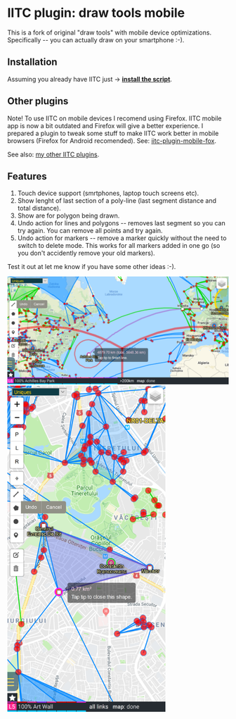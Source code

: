 # IITC plugin: draw tools mobile

This is a fork of original "draw tools" with mobile device optimizations.
Specifically -- you can actually draw on your smartphone :-).

Installation
------------

Assuming you already have IITC just → **[install the script](https://github.com/Eccenux/iitc-plugin-draw-tools-mobile/raw/master/draw-tools-mobile.user.js)**.

Other plugins
-------------

Note! To use IITC on mobile devices I recomend using Firefox. IITC mobile app is now a bit outdated and Firefox will give a better experience. I prepared a plugin to tweak some stuff to make IITC work better in mobile browsers (Firefox for Android recomended). See: [iitc-plugin-mobile-fox](https://github.com/Eccenux/iitc-plugin-mobile-fox/blob/master/README.md).

See also: [my other IITC plugins](https://github.com/search?q=user%3AEccenux+iitc-plugin&type=Repositories).

Features
--------

1. Touch device support (smrtphones, laptop touch screens etc).
2. Show lenght of last section of a poly-line (last segment distance and total distance).
3. Show are for polygon being drawn.
4. Undo action for lines and polygons -- removes last segment so you can try again. You can remove all points and try again.
5. Undo action for markers -- remove a marker quickly without the need to switch to delete mode. This works for all markers added in one go (so you don't accidently remove your old markers).

Test it out at let me know if you have some other ideas :-).

<img src="https://raw.githubusercontent.com/Eccenux/iitc-plugin-draw-tools-mobile/master/screens/line_segment_lenght_and_undo.png" width="740" alt=" ">
<img src="https://raw.githubusercontent.com/Eccenux/iitc-plugin-draw-tools-mobile/master/screens/polygon_area_and_undo.png" width="360" alt=" ">
